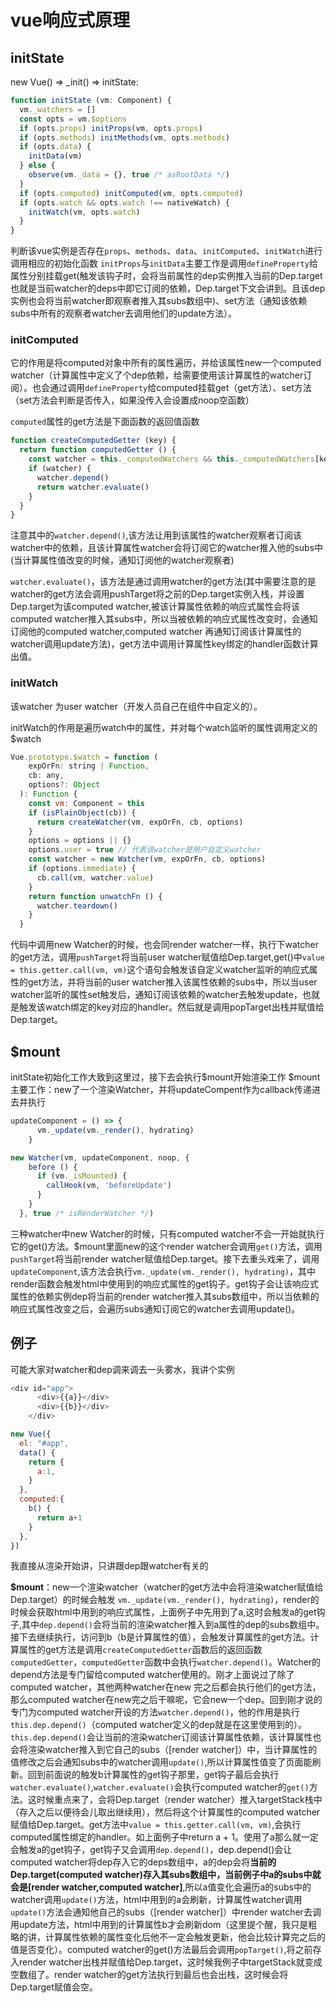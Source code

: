 # vue响应式原理
## initState
new Vue() => _init() => initState:
```javascript
function initState (vm: Component) {
  vm._watchers = []
  const opts = vm.$options
  if (opts.props) initProps(vm, opts.props)
  if (opts.methods) initMethods(vm, opts.methods)
  if (opts.data) {
    initData(vm)
  } else {
    observe(vm._data = {}, true /* asRootData */)
  }
  if (opts.computed) initComputed(vm, opts.computed)
  if (opts.watch && opts.watch !== nativeWatch) {
    initWatch(vm, opts.watch)
  }
}
```

判断该vue实例是否存在`props`、`methods`、`data`、`initComputed`、`initWatch`进行调用相应的初始化函数
`initProps`与`initData`主要工作是调用`defineProperty`给属性分别挂载get(触发该钩子时，会将当前属性的dep实例推入当前的Dep.target也就是当前watcher的deps中即它订阅的依赖，Dep.target下文会讲到。且该dep实例也会将当前watcher即观察者推入其subs数组中)、set方法（通知该依赖subs中所有的观察者watcher去调用他们的update方法）。

### **initComputed**
它的作用是将computed对象中所有的属性遍历，并给该属性new一个computed watcher（计算属性中定义了个dep依赖，给需要使用该计算属性的watcher订阅）。也会通过调用`defineProperty`给computed挂载get（get方法）、set方法（set方法会判断是否传入，如果没传入会设置成noop空函数）

`computed`属性的get方法是下面函数的返回值函数
```javascript
function createComputedGetter (key) {
  return function computedGetter () {
    const watcher = this._computedWatchers && this._computedWatchers[key]
    if (watcher) {
      watcher.depend()
      return watcher.evaluate()
    }
  }
}
```
注意其中的`watcher.depend()`,该方法让用到该属性的watcher观察者订阅该watcher中的依赖，且该计算属性watcher会将订阅它的watcher推入他的subs中(当计算属性值改变的时候，通知订阅他的watcher观察者)

`watcher.evaluate()`，该方法是通过调用watcher的get方法(其中需要注意的是watcher的get方法会调用pushTarget将之前的Dep.target实例入栈，并设置Dep.target为该computed watcher,被该计算属性依赖的响应式属性会将该computed watcher推入其subs中，所以当被依赖的响应式属性改变时，会通知订阅他的computed watcher,computed watcher 再通知订阅该计算属性的watcher调用update方法)，get方法中调用计算属性key绑定的handler函数计算出值。

### **initWatch**
该watcher 为user watcher（开发人员自己在组件中自定义的）。

initWatch的作用是遍历watch中的属性，并对每个watch监听的属性调用定义的$watch
```javascript
Vue.prototype.$watch = function (
    expOrFn: string | Function,
    cb: any,
    options?: Object
  ): Function {
    const vm: Component = this
    if (isPlainObject(cb)) {
      return createWatcher(vm, expOrFn, cb, options)
    }
    options = options || {}
    options.user = true // 代表该watcher是用户自定义watcher
    const watcher = new Watcher(vm, expOrFn, cb, options)
    if (options.immediate) {
      cb.call(vm, watcher.value)
    }
    return function unwatchFn () {
      watcher.teardown()
    }
  }
```
代码中调用new Watcher的时候，也会同render watcher一样，执行下watcher的get方法，调用`pushTarget`将当前user watcher赋值给Dep.target,get()中`value = this.getter.call(vm, vm)`这个语句会触发该自定义watcher监听的响应式属性的get方法，并将当前的user watcher推入该属性依赖的subs中，所以当user watcher监听的属性set触发后，通知订阅该依赖的watcher去触发update，也就是触发该watch绑定的key对应的handler。然后就是调用popTarget出栈并赋值给Dep.target。

## $mount
initState初始化工作大致到这里过，接下去会执行$mount开始渲染工作
$mount主要工作：new了一个渲染Watcher，并将updateCompent作为callback传递进去并执行
```javascript
updateComponent = () => {
      vm._update(vm._render(), hydrating)
    }

new Watcher(vm, updateComponent, noop, {
    before () {
      if (vm._isMounted) {
        callHook(vm, 'beforeUpdate')
      }
    }
  }, true /* isRenderWatcher */)
```
三种watcher中new Watcher的时候，只有computed watcher不会一开始就执行它的get()方法。$mount里面new的这个render watcher会调用`get()`方法，调用`pushTarget`将当前render watcher赋值给Dep.target。接下去重头戏来了，调用`updateComponent`,该方法会执行`vm._update(vm._render(), hydrating)`，其中render函数会触发html中使用到的响应式属性的get钩子。get钩子会让该响应式属性的依赖实例dep将当前的render watcher推入其subs数组中，所以当依赖的响应式属性改变之后，会遍历subs通知订阅它的watcher去调用update()。

## 例子
可能大家对watcher和dep调来调去一头雾水，我讲个实例
```javascript
<div id="app">
      <div>{{a}}</div>
      <div>{{b}}</div>
    </div>

new Vue({
  el: "#app",
  data() {
    return {
      a:1,
    }
  },
  computed:{
    b() {
      return a+1
    }
  },
})
```
我直接从渲染开始讲，只讲跟dep跟watcher有关的

**$mount**：new一个渲染watcher（watcher的get方法中会将渲染watcher赋值给Dep.target）的时候会触发 `vm._update(vm._render(), hydrating)`，render的时候会获取html中用到的响应式属性，上面例子中先用到了a,这时会触发a的get钩子,其中`dep.depend()`会将当前的渲染watcher推入到a属性的dep的subs数组中。
接下去继续执行，访问到b（b是计算属性的值），会触发计算属性的get方法。计算属性的get方法是调用`createComputedGetter`函数后的返回函数`computedGetter`，`computedGetter`函数中会执行`watcher.depend()`。Watcher的depend方法是专门留给computed watcher使用的。刚才上面说过了除了computed watcher，其他两种watcher在new 完之后都会执行他们的get方法，那么computed watcher在new完之后干嘛呢，它会new一个dep。回到刚才说的专门为computed watcher开设的方法`watcher.depend()`，他的作用是执行`this.dep.depend()`（computed watcher定义的dep就是在这里使用到的）。`this.dep.depend()`会让当前的渲染watcher订阅该计算属性依赖，该计算属性也会将渲染watcher推入到它自己的subs（[render watcher]）中，当计算属性的值修改之后会通知subs中的watcher调用`update()`,所以计算属性值变了页面能刷新。回到前面说的触发b计算属性的get钩子那里，get钩子最后会执行`watcher.evaluate()`,`watcher.evaluate()`会执行computed watcher的`get()`方法。这时候重点来了，会将Dep.target（render watcher）推入targetStack栈中（存入之后以便待会儿取出继续用），然后将这个计算属性的computed watcher赋值给Dep.target。get方法中`value = this.getter.call(vm, vm)`,会执行computed属性绑定的handler。如上面例子中return a + 1。使用了a那么就一定会触发a的get钩子，get钩子又会调用`dep.depend()`，dep.depend()会让computed watcher将dep存入它的deps数组中，a的dep会将**当前的Dep.target(computed watcher)存入其subs数组中，当前例子中a的subs中就会是[render watcher,computed watcher]**,所以a值变化会遍历a的subs中的watcher调用`update()`方法，html中用到的a会刷新，计算属性watcher调用`update()`方法会通知他自己的subs（[render watcher]）中render watcher去调用update方法，html中用到的计算属性b才会刷新dom（这里提个醒，我只是粗略的讲，计算属性依赖的属性变化后他不一定会触发更新，他会比较计算完之后的值是否变化）。computed watcher的get()方法最后会调用`popTarget()`,将之前存入render watcher出栈并赋值给Dep.target，这时候我例子中targetStack就变成空数组了。render watcher的get方法执行到最后也会出栈，这时候会将Dep.target赋值会空。